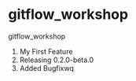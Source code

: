 # gitflow_workshop
gitflow_workshop
1. My First Feature
2. Releasing 0.2.0-beta.0
3. Added Bugfixwq
